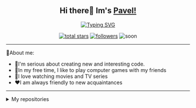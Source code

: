 <h2 align="center"> Hi there👋 Im's <a href="#">Pavel!</a></h2>
<p align="center">
<a href="https://git.io/typing-svg"><img src="https://readme-typing-svg.herokuapp.com?font=Fira+Code&pause=1000&color=7DF7BF&center=true&vCenter=true&random=false&width=380&lines=Junior+java+programmer;Always+learning+new+things;A+student+of+a+Russian+college" alt="Typing SVG" /></a>
</p>
<p align="center">
    <a href="https://github.com/Sauron971?tab=repositories&sort=stargazers">
    <img alt="total stars" title="Total stars on GitHub" src="https://custom-icon-badges.demolab.com/github/stars/Sauron971?color=55960c&style=for-the-badge&labelColor=488207&logo=star"/></a>
    <a href="https://github.com/Sauron971?tab=followers">
    <img alt="followers" title="Follow me on Github" src="https://custom-icon-badges.demolab.com/github/followers/Sauron971?color=236ad3&labelColor=1155ba&style=for-the-badge&logo=person-    add&label=Follow&logoColor=white"/></a>
  <img alt="soon" src="https://custom-icon-badges.demolab.com/badge/-Everything%20is%20Ahead-F25278?style=for-the-badge&logoColor=white&logo=star">
</p>

---
<p>
  🤔About me: 
  <ul>
    <li>🗿I'm serious about creating new and interesting code.</li>
    <li>👾In my free time, I like to play computer games with my friends</li>
    <li>🍿I love watching movies and TV series</li>
    <li>❤️I am always friendly to new acquaintances</li>
  </ul>
</p>

---
<details>
  <summary>My repositories</summary>
  <p>
    
  </p>
</details>

<!--
**Sauron971/Sauron971** is a ✨ _special_ ✨ repository because its `README.md` (this file) appears on your GitHub profile.

Here are some ideas to get you started:

- 🔭 I’m currently working on ...
- 🌱 I’m currently learning ...
- 👯 I’m looking to collaborate on ...
- 🤔 I’m looking for help with ...
- 💬 Ask me about ...
- 📫 How to reach me: ...
- 😄 Pronouns: ...
- ⚡ Fun fact: ...
-->
